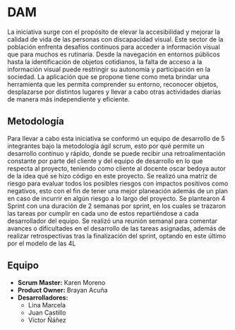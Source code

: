 # DAM

La iniciativa surge con el propósito de elevar la accesibilidad y mejorar la calidad de vida de
las personas con discapacidad visual. Este sector de la población enfrenta desafíos continuos
para acceder a información visual que para muchos es rutinaria. Desde la navegación en
entornos públicos hasta la identificación de objetos cotidianos, la falta de acceso a la
información visual puede restringir su autonomía y participación en la sociedad. La
aplicación que se propone tiene como meta brindar una herramienta que les permita
comprender su entorno, reconocer objetos, desplazarse por distintos lugares y llevar a cabo
otras actividades diarias de manera más independiente y eficiente.
## Metodología


Para llevar a cabo esta iniciativa se conformó un equipo de desarrollo de 5 integrantes bajo la
metodología ágil scrum, esto por qué permite un desarrollo continuo y rápido, donde se puede
recibir una retroalimentación constante por parte del cliente y del equipo de desarrollo en lo
que respecta al proyecto, teniendo como cliente al docente oscar bedoya autor de la idea qué
se hizo código en este proyecto.
Se realizó una matriz de riesgo para evaluar todos los posibles riesgos con impactos positivos
como negativos, esto con el fin de tener una mejor planeación además de un plan en caso de
incurrir en algún riesgo a lo largo del proyecto.
Se plantearon 4 Sprint con una duración de 2 semanas por sprint, en los cuales se trazaron las
tareas por cumplir en cada uno de estos repartiéndose a cada desarrollador del equipo. Se
realizó una reunión semanal para comentar avances o dificultades en el desarrollo de las
tareas asignadas, además de realizar retrospectivas tras la finalización del sprint, optando en
este último por el modelo de las 4L
## Equipo

- **Scrum Master:** Karen Moreno
- **Product Owner:** Brayan Acuña
- **Desarrolladores:**
  - Lina Marcela
  - Juan Castillo
  - Víctor Ñáñez